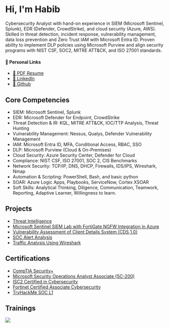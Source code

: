 # Hi, I'm Habib

Cybersecurity Analyst with hand-on experience in SIEM (Microsoft Sentinel, Splunk), EDR (Defender, CrowdStrike), and cloud security (Azure, AWS). Skilled in threat detection, incident response, vulnerability management, data loss prevention and Zero Trust IAM with Microsoft Entra ID. Proven ability to implement DLP policies using Microsoft Purview and align security programs with NIST CSF, SOC2, MITRE ATT&CK, and ISO 27001 standards.

#### 🔗 **Personal Links**

- <a href="mailto:mustaphahabib2@gmail.com">📄 PDF Resume</a>
- <a href="https://www.linkedin.com/in/habibmg">💼 LinkedIn</a>
- <a href="https://www.linkedin.com/in/habibmg">🔗 Github</a>

## Core Competencies
- SIEM: Microsoft Sentinel, Splunk
- EDR: Microsoft Defender for Endpoint, CrowdStrike
- Threat Detection & IR: KQL, MITRE ATT&CK, IOC/TTP Analysis, Threat Hunting
- Vulnerability Management: Nessus, Qualys, Defender Vulnerability Management
- IAM: Microsoft Entra ID, MFA, Conditional Access, RBAC, SSO
- DLP: Microsoft Purview (Cloud & On-Premises)
- Cloud Security: Azure Security Center, Defender for Cloud
- Compliance: NIST CSF, ISO 27001, SOC 2, CIS Benchmarks
- Network Security: TCP/IP, DNS, DHCP, Firewalls, IDS/IPS, Wireshark, Nmap
- Automation & Scripting: PowerShell, Bash, and basic python
- SOAR: Azure Logic Apps, Playbooks, ServiceNow, Cortex XSOAR
- Soft Skills: Analytical Thinking, Diligence, Communication, Teamwork, Reporting, Adaptive Learner, Willingness to learn.
  
## Projects
- <a href="https://github.com/CyberBibs/Cyber-Threat-Intelligence">Threat Intelligence</a>
- <a href="https://github.com/CyberBibs/Microsoft-Sentinel-SIEM-Lab-with-FortiGate-NGFW-Integration-in-Azure">Microsoft Sentinel SIEM Lab with FortiGate NGFW Integration in Azure </a>
- <a href="https://github.com/CyberBibs/Vulnerability-Analysis-of-Client-Details-System/tree/main">Vulnerability Assessment of Client Details System (CDS 1.0)</a>
- <a href="https://github.com/CyberBibs/Labs">SOC Alert Analysis </a>
- <a href="https://https://github.com/CyberBibs/Wireshark-Traffic-Analysis/blob/main/README.md">Traffic Analysis Using Wireshark </a>

## Certifications

- <a href="https://www.credly.com/badges/b0c954fe-1e6c-4697-bbdf-df4799bc3ff0/public_url">CompTIA Security+</a>
- <a href="">Microsoft Security Operations Analyst Associate (SC-200)</a>
- <a href="https://www.credly.com/badges/74090c6e-76af-4546-ad5f-498f53f9c716/public_url">ISC2 Certified in Cybersecurity</a>
- <a href="https://www.credly.com/badges/6339da5d-38c9-4697-bff7-afbf14c56725/public_url">Fortinet Certified Associate Cybersecurity</a>
- <a href="">TryHackMe SOC L1 </a>
</div>

## Trainings

<div>
<a href="https://www.qualys.com/apps/vulnerability-management/"><img src="https://img.shields.io/badge/-Qualys%20VM%20Foundation-0073e6?style=for-the-badge&logo=Qualys&logoColor=white" />
</a>
</div>

